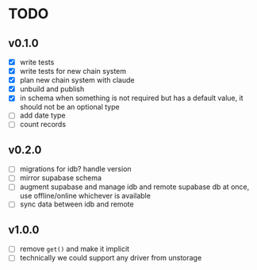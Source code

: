 # TODO

## v0.1.0

- [x] write tests
- [x] write tests for new chain system
- [x] plan new chain system with claude
- [x] unbuild and publish
- [x] in schema when something is not required but has a default value, it should not be an optional type
- [ ] add date type
- [ ] count records

## v0.2.0

- [ ] migrations for idb? handle version
- [ ] mirror supabase schema
- [ ] augment supabase and manage idb and remote supabase db at once, use offline/online whichever is available
- [ ] sync data between idb and remote

## v1.0.0

- [ ] remove `get()` and make it implicit
- [ ] technically we could support any driver from unstorage
